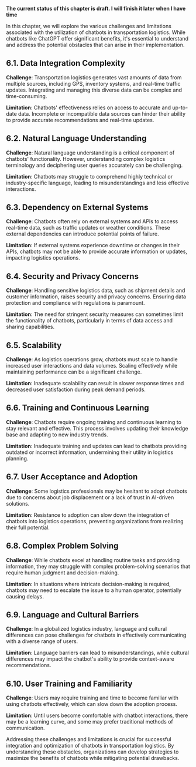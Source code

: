 **The current status of this chapter is draft. I will finish it later when I have time**

In this chapter, we will explore the various challenges and limitations associated with the utilization of chatbots in transportation logistics. While chatbots like ChatGPT offer significant benefits, it's essential to understand and address the potential obstacles that can arise in their implementation.

6.1. **Data Integration Complexity**
------------------------------------

**Challenge**: Transportation logistics generates vast amounts of data from multiple sources, including GPS, inventory systems, and real-time traffic updates. Integrating and managing this diverse data can be complex and time-consuming.

**Limitation**: Chatbots' effectiveness relies on access to accurate and up-to-date data. Incomplete or incompatible data sources can hinder their ability to provide accurate recommendations and real-time updates.

6.2. **Natural Language Understanding**
---------------------------------------

**Challenge**: Natural language understanding is a critical component of chatbots' functionality. However, understanding complex logistics terminology and deciphering user queries accurately can be challenging.

**Limitation**: Chatbots may struggle to comprehend highly technical or industry-specific language, leading to misunderstandings and less effective interactions.

6.3. **Dependency on External Systems**
---------------------------------------

**Challenge**: Chatbots often rely on external systems and APIs to access real-time data, such as traffic updates or weather conditions. These external dependencies can introduce potential points of failure.

**Limitation**: If external systems experience downtime or changes in their APIs, chatbots may not be able to provide accurate information or updates, impacting logistics operations.

6.4. **Security and Privacy Concerns**
--------------------------------------

**Challenge**: Handling sensitive logistics data, such as shipment details and customer information, raises security and privacy concerns. Ensuring data protection and compliance with regulations is paramount.

**Limitation**: The need for stringent security measures can sometimes limit the functionality of chatbots, particularly in terms of data access and sharing capabilities.

6.5. **Scalability**
--------------------

**Challenge**: As logistics operations grow, chatbots must scale to handle increased user interactions and data volumes. Scaling effectively while maintaining performance can be a significant challenge.

**Limitation**: Inadequate scalability can result in slower response times and decreased user satisfaction during peak demand periods.

6.6. **Training and Continuous Learning**
-----------------------------------------

**Challenge**: Chatbots require ongoing training and continuous learning to stay relevant and effective. This process involves updating their knowledge base and adapting to new industry trends.

**Limitation**: Inadequate training and updates can lead to chatbots providing outdated or incorrect information, undermining their utility in logistics planning.

6.7. **User Acceptance and Adoption**
-------------------------------------

**Challenge**: Some logistics professionals may be hesitant to adopt chatbots due to concerns about job displacement or a lack of trust in AI-driven solutions.

**Limitation**: Resistance to adoption can slow down the integration of chatbots into logistics operations, preventing organizations from realizing their full potential.

6.8. **Complex Problem Solving**
--------------------------------

**Challenge**: While chatbots excel at handling routine tasks and providing information, they may struggle with complex problem-solving scenarios that require human judgment and decision-making.

**Limitation**: In situations where intricate decision-making is required, chatbots may need to escalate the issue to a human operator, potentially causing delays.

6.9. **Language and Cultural Barriers**
---------------------------------------

**Challenge**: In a globalized logistics industry, language and cultural differences can pose challenges for chatbots in effectively communicating with a diverse range of users.

**Limitation**: Language barriers can lead to misunderstandings, while cultural differences may impact the chatbot's ability to provide context-aware recommendations.

6.10. **User Training and Familiarity**
---------------------------------------

**Challenge**: Users may require training and time to become familiar with using chatbots effectively, which can slow down the adoption process.

**Limitation**: Until users become comfortable with chatbot interactions, there may be a learning curve, and some may prefer traditional methods of communication.

Addressing these challenges and limitations is crucial for successful integration and optimization of chatbots in transportation logistics. By understanding these obstacles, organizations can develop strategies to maximize the benefits of chatbots while mitigating potential drawbacks.
